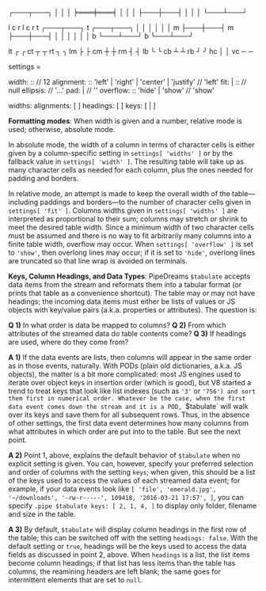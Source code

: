 ┌───┬───┐
│   │   │
╞═══╪═══╡
│   │   │
├───┼───┤
│   │   │
└───┴───┘

  l   c   r     l   c   r
t ┌───┬───┐   t ╭───┬───╮
  │   │   │     │   │   │
m ├───┼───┤   m ├───┼───┤
  │   │   │     │   │   │
b └───┴───┘   b ╰───┴───╯

lt    ┌             ╭
ct    ┬             ┬
rt    ┐             ╮
lm    ├             ├
cm    ┼             ┼
rm    ┤             ┤
lb    └             ╰
cb    ┴             ┴
rb    ┘             ╯
hc    │             │
vc    ─             ─

settings =

  width:          <number>  ::                                                // 12
  alignment:      <text>    :: 'left' | 'right' | 'center' | 'justify'        // 'left'
  fit:            <number> | <null> ::                                        // null
  ellipsis:       <text>                                                      // '…'
  pad:            <number> | <text>                                           // ''
  overflow:       <text> :: 'hide' | 'show'                                   // 'show'


  widths:         <number>
  alignments:     [ <text> ]
  headings:       [ <text> ]
  keys:           [ <text> | <number> ]

**Formatting modes**: When width is given and a number, relative mode is used; otherwise, absolute mode.

In absolute mode, the width of a column in terms of character cells is either given by a column-specific
setting in `settings[ 'widths' ]` or by the fallback value in `settings[ 'width' ]`. The resulting table
will take up as many character cells as needed for each column, plus the ones needed for padding and
borders.

In relative mode, an attempt is made to keep the overall width of the table—including paddings and
borders—to the number of character cells given in `settings[ 'fit' ]`. Columns widths given in `settings[
'widths' ]` are interpreted as proportional to their sum; columns may stretch or shrink to meet the desired
table width. Since a minimum width of two character cells must be assumed and there is no way to fit
arbitrarily many columns into a finite table width, overflow may occur. When `settings[ 'overflow' ]` is set
to `'show'`, then overlong lines may occur; if it is set to `'hide'`, overlong lines are truncated so that
line wrap is avoided on terminals.

**Keys, Column Headings, and Data Types**: PipeDreams `$tabulate` accepts data items from the stream and
reformats them into a tabular format (or prints that table as a convenience shortcut). The table may or
may not have headings; the incoming data items must either be lists of values or JS objects with key/value
pairs (a.k.a. properties or attributes). The question is:

**Q 1)** In what order is data be mapped to columns?
**Q 2)** From which attributes of the streamed data do table contents come?
**Q 3)** If headings are used, where do they come from?

**A 1)** If the data events are lists, then columns will appear in the same order as in those events,
naturally. With PODs (plain old dictionaries, a.k.a. JS objects), the matter is a bit more complicated: most
JS engines used to iterate over object keys in insertion order (which is good), but V8 started a trend to
treat keys that look like list indexes (such as `'3'` or `'756') and sort them first in numerical order.
Whatever be the case, when the first data event comes down the stream and it is a POD, `$tabulate` will walk
over its keys and save them for all subsequent rows. Thus, in the absence of other settings, the first data
event determines how many columns from what attributes in which order are put into to the table. But see the
next point.

**A 2)** Point 1, above, explains the default behavior of `$tabulate` when no explicit setting is given. You
can, however, specify your preferred selection and order of columns with the setting `keys`; when given,
this should be a list of the keys used to access the values of each streamed data event; for example, if
your data events look like `[ 'file', 'emerald.jpg', '~/downloads', '-rw-r-----', 109418, '2016-03-21
17:57', ]`, you can specify `.pipe $tabulate keys: [ 2, 1, 4, ]` to display only folder, filename and size
in the table.

**A 3)** By default, `$tabulate` will display column headings in the first row of the table; this can be
switched off with the setting `headings: false`. With the default setting or `true`, headings will be the
keys used to access the data fields as discussed in point 2, above. When `headings` is a list, the list
items become column headings; if that list has less items than the table has columns, the reamining headers
are left blank; the same goes for intermittent elements that are set to `null`.



